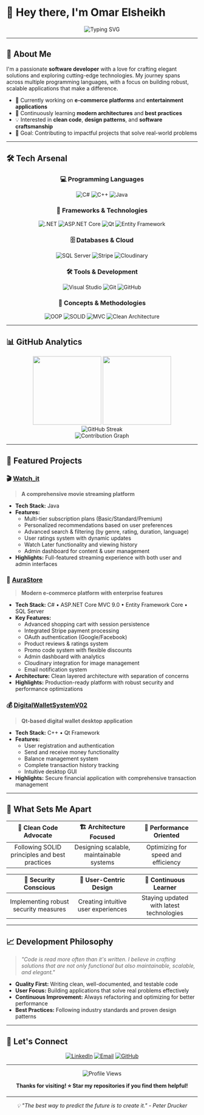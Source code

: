 # 👋 Hey there, I'm Omar Elsheikh

<div align="center">
  <img src="https://readme-typing-svg.herokuapp.com?font=Fira+Code&size=22&duration=3000&pause=1000&color=58A6FF&center=true&vCenter=true&width=600&lines=Software+Developer+%7C+Problem+Solver;Passionate+about+Clean+Code;Building+Modern+Applications;Always+Learning+New+Technologies" alt="Typing SVG" />
</div>

---

## 🚀 About Me

I'm a passionate **software developer** with a love for crafting elegant solutions and exploring cutting-edge technologies. My journey spans across multiple programming languages, with a focus on building robust, scalable applications that make a difference.

- 🔭 Currently working on **e-commerce platforms** and **entertainment applications**
- 🌱 Continuously learning **modern architectures** and **best practices**
- 💡 Interested in **clean code**, **design patterns**, and **software craftsmanship**
- 🎯 Goal: Contributing to impactful projects that solve real-world problems

---

## 🛠️ Tech Arsenal

<div align="center">

### 💻 Programming Languages
![C#](https://img.shields.io/badge/C%23-239120?style=for-the-badge&logo=c-sharp&logoColor=white)
![C++](https://img.shields.io/badge/C++-00599C?style=for-the-badge&logo=cplusplus&logoColor=white)
![Java](https://img.shields.io/badge/Java-ED8B00?style=for-the-badge&logo=openjdk&logoColor=white)

### 🚀 Frameworks & Technologies
![.NET](https://img.shields.io/badge/.NET-512BD4?style=for-the-badge&logo=dotnet&logoColor=white)
![ASP.NET Core](https://img.shields.io/badge/ASP.NET%20Core-512BD4?style=for-the-badge&logo=dotnet&logoColor=white)
![Qt](https://img.shields.io/badge/Qt-41CD52?style=for-the-badge&logo=qt&logoColor=white)
![Entity Framework](https://img.shields.io/badge/Entity%20Framework-512BD4?style=for-the-badge&logo=dotnet&logoColor=white)

### 🗄️ Databases & Cloud
![SQL Server](https://img.shields.io/badge/SQL%20Server-CC2927?style=for-the-badge&logo=microsoftsqlserver&logoColor=white)
![Stripe](https://img.shields.io/badge/Stripe-008CDD?style=for-the-badge&logo=stripe&logoColor=white)
![Cloudinary](https://img.shields.io/badge/Cloudinary-3448C5?style=for-the-badge&logo=cloudinary&logoColor=white)

### 🛠️ Tools & Development
![Visual Studio](https://img.shields.io/badge/Visual%20Studio-5C2D91?style=for-the-badge&logo=visualstudio&logoColor=white)
![Git](https://img.shields.io/badge/Git-F05032?style=for-the-badge&logo=git&logoColor=white)
![GitHub](https://img.shields.io/badge/GitHub-181717?style=for-the-badge&logo=github&logoColor=white)

### 📐 Concepts & Methodologies
![OOP](https://img.shields.io/badge/OOP-FF6B6B?style=for-the-badge)
![SOLID](https://img.shields.io/badge/SOLID-4ECDC4?style=for-the-badge)
![MVC](https://img.shields.io/badge/MVC%20Pattern-45B7D1?style=for-the-badge)
![Clean Architecture](https://img.shields.io/badge/Clean%20Architecture-96CEB4?style=for-the-badge)

</div>

---

## 📊 GitHub Analytics

<div align="center">
  <img height="180em" src="https://github-readme-stats-sigma-five.vercel.app/api?username=OmarElsheikh20&show_icons=true&theme=tokyonight&include_all_commits=true&count_private=true&hide_border=true"/>
  <img height="180em" src="https://github-readme-stats-git-masterrstaa-rickstaa.vercel.app/api/top-langs/?username=OmarElsheikh20&layout=compact&theme=tokyonight&langs_count=8&hide_border=true"/>
</div>

<div align="center">
  <img src="https://streak-stats.demolab.com/?user=OmarElsheikh20&theme=tokyonight&hide_border=true" alt="GitHub Streak"/>
</div>

<div align="center">
  <img src="https://github-readme-activity-graph.vercel.app/graph?username=OmarElsheikh20&theme=tokyo-night&hide_border=true&area=true" alt="Contribution Graph"/>
</div>

---

## 🎯 Featured Projects

### 🎬 [**Watch_it**](https://github.com/OmarElsheikh20/Watch_it) 
> **A comprehensive movie streaming platform**
- **Tech Stack:** Java
- **Features:** 
  - Multi-tier subscription plans (Basic/Standard/Premium)
  - Personalized recommendations based on user preferences
  - Advanced search & filtering (by genre, rating, duration, language)
  - User ratings system with dynamic updates
  - Watch Later functionality and viewing history
  - Admin dashboard for content & user management
- **Highlights:** Full-featured streaming experience with both user and admin interfaces

### 🛒 [**AuraStore**](https://github.com/OmarElsheikh20/AuraStore)
> **Modern e-commerce platform with enterprise features**
- **Tech Stack:** C# • ASP.NET Core MVC 9.0 • Entity Framework Core • SQL Server
- **Key Features:**
  - Advanced shopping cart with session persistence
  - Integrated Stripe payment processing
  - OAuth authentication (Google/Facebook)
  - Product reviews & ratings system
  - Promo code system with flexible discounts
  - Admin dashboard with analytics
  - Cloudinary integration for image management
  - Email notification system
- **Architecture:** Clean layered architecture with separation of concerns
- **Highlights:** Production-ready platform with robust security and performance optimizations

### 💰 [**DigitalWalletSystemV02**](https://github.com/OmarElsheikh20/DigitalWalletSystemV02)
> **Qt-based digital wallet desktop application**
- **Tech Stack:** C++ • Qt Framework
- **Features:**
  - User registration and authentication
  - Send and receive money functionality
  - Balance management system
  - Complete transaction history tracking
  - Intuitive desktop GUI
- **Highlights:** Secure financial application with comprehensive transaction management

---

## 🌟 What Sets Me Apart

<div align="center">

| 🎨 **Clean Code Advocate** | 🏗️ **Architecture Focused** | 🚀 **Performance Oriented** |
|:---:|:---:|:---:|
| Following SOLID principles and best practices | Designing scalable, maintainable systems | Optimizing for speed and efficiency |

| 🔐 **Security Conscious** | 📱 **User-Centric Design** | 🔄 **Continuous Learner** |
|:---:|:---:|:---:|
| Implementing robust security measures | Creating intuitive user experiences | Staying updated with latest technologies |

</div>

---

## 📈 Development Philosophy

> *"Code is read more often than it's written. I believe in crafting solutions that are not only functional but also maintainable, scalable, and elegant."*

- **Quality First:** Writing clean, well-documented, and testable code
- **User Focus:** Building applications that solve real problems effectively
- **Continuous Improvement:** Always refactoring and optimizing for better performance
- **Best Practices:** Following industry standards and proven design patterns

---

## 🤝 Let's Connect

<div align="center">

[![LinkedIn](https://img.shields.io/badge/LinkedIn-0077B5?style=for-the-badge&logo=linkedin&logoColor=white)](https://linkedin.com/in/YOUR_LINKEDIN_PROFILE)
[![Email](https://img.shields.io/badge/Email-D14836?style=for-the-badge&logo=gmail&logoColor=white)](mailto:your@email.com)
[![GitHub](https://img.shields.io/badge/GitHub-181717?style=for-the-badge&logo=github&logoColor=white)](https://github.com/OmarElsheikh20)

</div>

---

<div align="center">
  <img src="https://komarev.com/ghpvc/?username=OmarElsheikh20&color=58A6FF&style=for-the-badge" alt="Profile Views"/>
  
  **Thanks for visiting! ⭐ Star my repositories if you find them helpful!**
</div>

---

<div align="center">
  <i>💡 "The best way to predict the future is to create it." - Peter Drucker</i>
</div>
